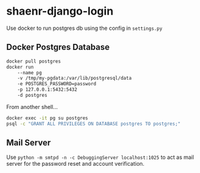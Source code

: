 # shaenr-django-login

Use docker to run postgres db using the config in `settings.py`

## Docker Postgres Database

```bash
docker pull postgres
docker run 
    --name pg 
    -v /tmp/my-pgdata:/var/lib/postgresql/data 
    -e POSTGRES_PASSWORD=password 
    -p 127.0.0.1:5432:5432 
    -d postgres
```

From another shell...

```bash
docker exec -it pg su postgres
psql -c "GRANT ALL PRIVILEGES ON DATABASE postgres TO postgres;"
```

## Mail Server

Use `python -m smtpd -n -c DebuggingServer localhost:1025` to act as mail server for the password reset and account verification.